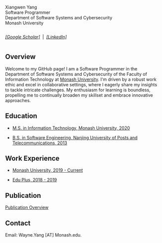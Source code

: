 <link rel="stylesheet" href="https://cdnjs.cloudflare.com/ajax/libs/font-awesome/5.15.4/css/all.min.css">

Xiangwen Yang<br>
Software Programmer<br>
Department of Software Systems and Cybersecurity<br>
Monash University

<div style="display:flex; align-items:center;">

<a href="https://scholar.google.com.au/citations?user=j9YiIqMAAAAJ&hl=en" target="_blank"><i class="fab fa-google"> [Google Scholar]</i>
</a>

&nbsp; | &nbsp;

<a href="https://www.linkedin.com/in/xiangwen-yang-272572158" target="_blank"><i class="fab fa-linkedin"> [LinkedIn]</i></a>

</div>

## Overview

Welcome to my GitHub page! I am a Software Programmer in the Department of Software Systems and Cybersecurity of the Faculty of Information Technology at [Monash University](https://www.monash.edu/). I'm driven by a robust work ethic and excel in collaborative settings, where I eagerly share my insights to tackle intricate challenges. My enthusiasm for learning is boundless, propelling me to continually broaden my skillset and embrace innovative approaches.

## Education

- [M.S. in Information Technology, Monash University, 2020](education/monash.md)

- [B.S. in Software Engineering, Nanjing University of Posts and Telecommunications, 2013](education/njupt.md)

## Work Experience

- [Monash University, 2019 - Current](work_experience/au.md)

- [Edu Plus, 2018 - 2019](work_experience/au.md)

## Publication

[Publication Overview](publication/overview.md)

## Contact

Email: Wayne.Yang [AT] Monash.edu.
